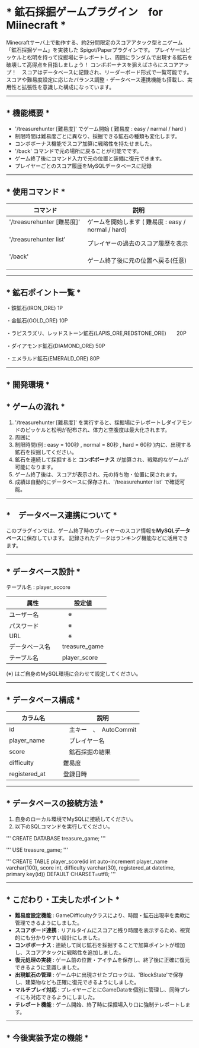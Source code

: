 # * 鉱石採掘ゲームプラグイン　for Miinecraft *

Minecraftサーバ上で動作する、約2分間限定のスコアアタック型ミニゲーム「鉱石採掘ゲーム」を実装した Spigot/Paperプラグインです。
プレイヤーはピッケルと松明を持って採掘場にテレポートし、周囲にランダムで出現する鉱石を破壊して高得点を目指しましょう！
コンボボーナスを狙えばさらにスコアアップ！　スコアはデータベースに記録され、リーダーボード形式で一覧可能です。
スコアや難易度設定に応じたバランス調整・データベース連携機能も搭載し、実用性と拡張性を意識した構成になっています。

-----

## * 機能概要 *
- '/treasurehunter [難易度]' でゲーム開始 ( 難易度 : easy / narmal / hard )
- 制限時間は難易度ごとに異なり、採掘できる鉱石の種類も変化します。
- コンボボーナス機能でスコア加算に戦略性を持たせました。
- '/back' コマンドで元の場所に戻ることが可能でです。
- ゲーム終了後にコマンド入力で元の位置と装備に復元できます。
- プレイヤーごとのスコア履歴をMySQLデータベースに記録

----

## * 使用コマンド *
コマンド                            | 説明                                      
-----------------------------------|--------------------------------------------------------------
| '/treasurehunter [難易度]'    　　| ゲームを開始します ( 難易度 : easy / normal / hard)
| '/treasurehunter list'  　　　　 | プレイヤーの過去のスコア履歴を表示
| '/back' 　　　      　　　　　　　 | ゲーム終了後に元の位置へ戻る(任意)

-----

## * 鉱石ポイント一覧 *
・鉄鉱石(IRON_ORE)    1P

・金鉱石(GOLD_ORE)    10P

・ラピスラズリ、レッドストーン鉱石(LAPIS_ORE,REDSTONE_ORE)　　20P

・ダイアモンド鉱石(DIAMOND_ORE)      50P

・エメラルド鉱石(EMERALD_ORE)        80P


-----
## * 開発環境 *




## * ゲームの流れ *
1. '/treasurehunter [難易度]' を実行すると、採掘場にテレポートしダイアモンドのピッケルと松明が配布され、体力と空腹度は最大化されます。
2. 周囲に
3. 制限時間(例 : easy = 100秒 , normal = 80秒 , hard = 60秒 )内に、出現する鉱石を採掘してください。
4. 鉱石を連続して採掘すると **コンボボーナス** が加算され、戦略的なゲームが可能になります。
5. ゲーム終了後は、スコアが表示され、元の持ち物・位置に戻されます。
6. 成績は自動的にデータベースに保存され、'/treasurehunter list' で確認可能。

----

## *　データベース連携について *
このプラグインでは、ゲーム終了時のプレイヤーのスコア情報を**MySQLデータベース**に保存しています。
記録されたデータはランキング機能などに活用できます。

----

## * データベース設計 *

  テーブル名 : player_sccore
  
属性                            | 設定値                                      
-----------------------------------|--------------------------------------------------------------
| ユーザー名   　　| 　※
| パスワード　　 | 　※
| URL　 | 　※　　　
| データベース名　| treasure_game 
| テーブル名　　| player_score


(※) はご自身のMySQL環境に合わせて設定してください。

-----

## * データベース構成 *

  
カラム名                           | 　説明                                     
-----------------------------------|--------------------------------------------------------------
| id   　　| 　主キー　、　AutoCommit
| player_name　　 | 　プレイヤー名
| score　 | 　鉱石採掘の結果　　
| difficulty　| 難易度 
| registered_at　　| 登録日時

----

## * データベースの接続方法 *
1. 自身のローカル環境でMySQLに接続してください。
2. 以下のSQLコマンドを実行してください。

'''
CREATE DATABASE treasure_game;
'''

'''
USE treasure_game;
'''

'''
CREATE TABLE player_score(id int auto-increment player_name varchar(100), score int, difficulty varchar(30), registered_at datetime, primary key(id)) DEFAULT CHARSET=utf8;
'''


-----

## * こだわり・工夫したポイント *
- **難易度設定機能** : GameDifficultyクラスにより、時間・鉱石出現率を柔軟に管理できるようにしました。
- **スコアボード連携** : リアルタイムにスコアと残り時間を表示するため、視覚的にも分かりやすい設計にしました。
- **コンボボーナス** : 連続して同じ鉱石を採掘することで加算ポイントが増加し、スコアアタックに戦略性を追加しました。
- **復元処理の実装** : ゲーム前の位置・アイテムを保存し、終了後に正確に復元できるように意識しました。
- **出現鉱石の管理** : ゲーム中に出現させたブロックは、'BlockState'で保存し、建築物なども正確に復元できるようにしました。
- **マルチプレイ対応** : プレイヤーごとにGameDataを個別に管理し、同時プレイにも対応できるようにしました。
- **テレポート機能** : ゲーム開始、終了時に採掘場入り口に強制テレポートします。

----

## * 今後実装予定の機能 *



